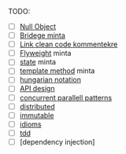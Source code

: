 TODO:
- [ ] [Null Object](patterns.md/#null-object)
- [ ] [Bridege minta](patterns.md/#bridge)
- [ ] [Link clean code kommentekre](refactoring.md/#comments)
- [ ] [Flyweight](patterns.md/#flyweight) minta
- [ ] [state](patterns.md/#state) minta
- [ ] [template method](patterns.md/#template-method) minta
- [ ] [hungarian notation](cleanCode.md/#kerüljük-a-névkódolást)
- [ ] [API design](APIDesign.md)
- [ ] [concurrent parallell patterns](concurrentParalell.md)
- [ ] [distributed](distributed.md)
- [ ] [immutable](immutable.md)
- [ ] [idioms](idioms.md)
- [ ] [tdd](APIDesign.md/#4-definiáljuk-az-api-t)
- [ ] [dependency injection]